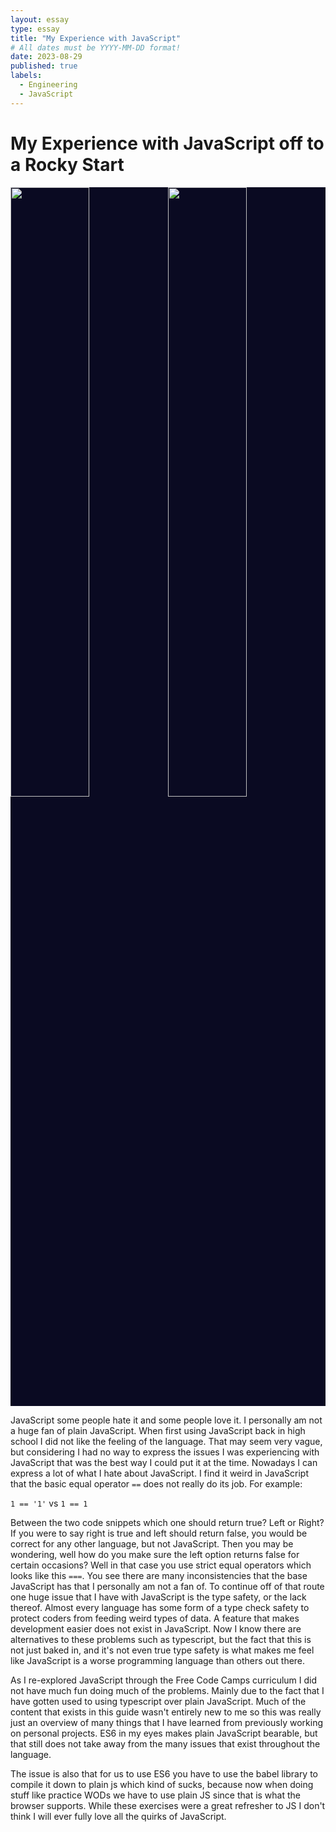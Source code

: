 ```yaml
---
layout: essay
type: essay
title: "My Experience with JavaScript"
# All dates must be YYYY-MM-DD format!
date: 2023-08-29
published: true
labels:
  - Engineering
  - JavaScript
---
```

<h1>My Experience with JavaScript off to a Rocky Start</h1>
<div style="background-color:#0A0A22; overflow: hidden">
<img width="50%" style="float: left;" src="https://upload.wikimedia.org/wikipedia/commons/6/6a/JavaScript-logo.png"/>
<img width="50%" src="https://design-style-guide.freecodecamp.org/downloads/fcc_primary_small.jpg"/>
</div>

<p> JavaScript some people hate it and some people love it. I personally am not a huge fan of plain JavaScript. When first using JavaScript back in high school I did not like the feeling of the language. That may seem very vague, but considering I had no way to express the issues I was experiencing with JavaScript that was the best way I could put it at the time. Nowadays I can express a lot of what I hate about JavaScript. I find it weird in JavaScript that the basic equal operator <code>==</code> does not really do its job. For example:</p>

<code>1 == '1'</code> vs <code>1 == 1 </code>

<p> Between the two code snippets which one should return true? Left or Right? If you were to say right is true and left should return false, you would be correct for any other language, but not JavaScript. Then you may be wondering, well how do you make sure the left option returns false for certain occasions? Well in that case you use strict equal operators which looks like this <code>===</code>. You see there are many inconsistencies that the base JavaScript has that I personally am not a fan of. To continue off of that route one huge issue that I have with JavaScript is the type safety, or the lack thereof. Almost every language has some form of a type check safety to protect coders from feeding weird types of data. A feature that makes development easier does not exist in JavaScript. Now I know there are alternatives to these problems such as typescript, but the fact that this is not just baked in, and it's not even true type safety is what makes me feel like JavaScript is a worse programming language than others out there.</p>

<p> As I re-explored JavaScript through the Free Code Camps curriculum I did not have much fun doing much of the problems. Mainly due to the fact that I have gotten used to using typescript over plain JavaScript. Much of the content that exists in this guide wasn't entirely new to me so this was really just an overview of many things that I have learned from previously working on personal projects. ES6 in my eyes makes plain JavaScript bearable, but that still does not take away from the many issues that exist throughout the language.</p>

<p>The issue is also that for us to use ES6 you have to use the babel library to compile it down to plain js which kind of sucks, because now when doing stuff like practice WODs we have to use plain JS since that is what the browser supports. While these exercises were a great refresher to JS I don't think I will ever fully love all the quirks of JavaScript.</p>
